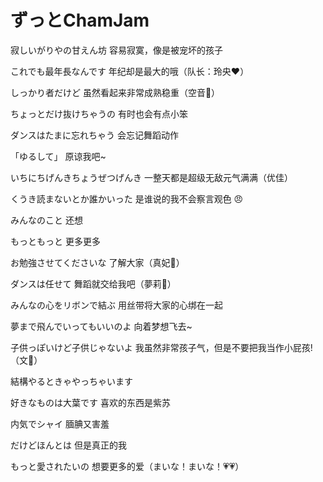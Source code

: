 # ずっとChamJam

寂しいがりやの甘えん坊
容易寂寞，像是被宠坏的孩子

これでも最年長なんです
年纪却是最大的哦（队长：玲央❤️）

しっかり者だけど
虽然看起来非常成熟稳重（空音💙）

ちょっとだけ抜けちゃうの
有时也会有点小笨

ダンスはたまに忘れちゃう
会忘记舞蹈动作

「ゆるして」
原谅我吧~

いちにちげんきちょうぜつげんき
一整天都是超级无敌元气满满（优佳）

くうき読まないとか誰かいった
是谁说的我不会察言观色 😠

みんなのこと
还想

もっともっと
更多更多

お勉強させてくださいな
了解大家（真妃💛）

ダンスは任せて
舞蹈就交给我吧（夢莉💜）

みんなの心をリボンで結ぶ
用丝带将大家的心绑在一起

夢まで飛んでいってもいいのよ
向着梦想飞去~

子供っぽいけど子供じゃないよ
我虽然非常孩子气，但是不要把我当作小屁孩!（文💚）

結構やるときゃやっちゃいます

好きなものは大葉です
喜欢的东西是紫苏

内気でシャイ
腼腆又害羞

だけどほんとは
但是真正的我

もっと愛されたいの
想要更多的爱（まいな！まいな！💗💗）
